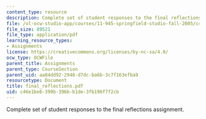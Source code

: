 ```yaml
---
content_type: resource
description: Complete set of student responses to the final reflections assignment.
file: /ol-ocw-studio-app/courses/11-945-springfield-studio-fall-2005/c46e1be6399b396bb1de3fb196f7f2cb_final_reflections.pdf
file_size: 89521
file_type: application/pdf
learning_resource_types:
- Assignments
license: https://creativecommons.org/licenses/by-nc-sa/4.0/
ocw_type: OCWFile
parent_title: Assignments
parent_type: CourseSection
parent_uid: aa84dd92-2948-d7dc-ba6b-3c7f163efba9
resourcetype: Document
title: final_reflections.pdf
uid: c46e1be6-399b-396b-b1de-3fb196f7f2cb
---
```

Complete set of student responses to the final reflections assignment.